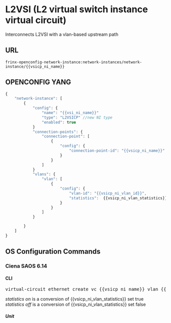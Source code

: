 # L2VSI (L2 virtual switch instance virtual circuit)

Interconnects L2VSI with a vlan-based upstream path

## URL

```
frinx-openconfig-network-instance:network-instances/network-instance/{{vsicp_ni_name}}
```

## OPENCONFIG YANG

```javascript
{
    "network-instance": [
        {
            "config": {
                "name": "{{vsi_ni_name}}"
                "type": "L2VSICP" //new NI type
                "enabled": true
            }
            "connection-points": {
                "connection-point": [
                    {
                        "config": {
                            "connection-point-id": "{{vsicp_ni_name}}"
                        } 
                    }
                ]
            }
            "vlans": {
                "vlan": [
                    {
                        "config": {
                            "vlan-id": "{{vsicp_ni_vlan_id}}",
                            "statistics":  {{vsicp_ni_vlan_statistics}}
                        } 
                    }
                ]
            }

        }
    ]
}
```

## OS Configuration Commands

### Ciena SAOS 6.14

#### CLI

<pre>
virtual-circuit ethernet create vc {{vsicp_ni_name}} vlan {{vsicp_ni_vlan_id}} statistics {{vsicp_ni_vlan_statistics}}
</pre>

*statistics on* is a conversion of {{vsicp_ni_vlan_statistics}} set true  
*statistics off* is a conversion of {{vsicp_ni_vlan_statistics}} set false


##### Unit
